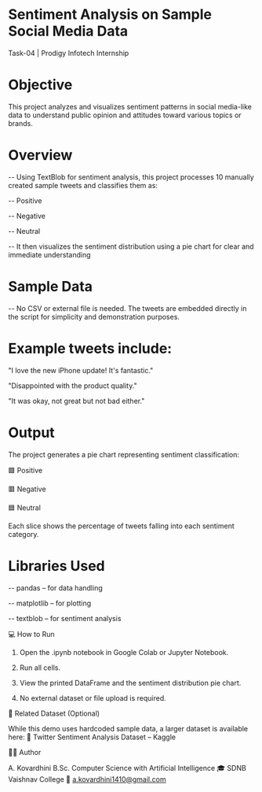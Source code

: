# Sentiment Analysis on Sample Social Media Data

Task-04 | Prodigy Infotech Internship

# Objective

This project analyzes and visualizes sentiment patterns in social media-like data to understand public opinion and attitudes toward various topics or brands.



# Overview

-- Using TextBlob for sentiment analysis, this project processes 10 manually created sample tweets and classifies them as:

-- Positive

-- Negative

-- Neutral

-- It then visualizes the sentiment distribution using a pie chart for clear and immediate understanding

# Sample Data

-- No CSV or external file is needed. The tweets are embedded directly in the script for simplicity and demonstration purposes.

# Example tweets include: 

"I love the new iPhone update! It's fantastic."

"Disappointed with the product quality."

"It was okay, not great but not bad either."



# Output

The project generates a pie chart representing sentiment classification:

🟩 Positive

🟥 Negative

🟦 Neutral

Each slice shows the percentage of tweets falling into each sentiment category.



# Libraries Used

-- pandas – for data handling

-- matplotlib – for plotting

-- textblob – for sentiment analysis


💻 How to Run

1. Open the .ipynb notebook in Google Colab or Jupyter Notebook.

2. Run all cells.

3. View the printed DataFrame and the sentiment distribution pie chart.

4. No external dataset or file upload is required.

📘 Related Dataset (Optional)

 While this demo uses hardcoded sample data, a larger dataset is available here:
🔗 Twitter Sentiment Analysis Dataset – Kaggle


👩‍💻 Author

A. Kovardhini
B.Sc. Computer Science with Artificial Intelligence
🎓 SDNB Vaishnav College
📧 a.kovardhini1410@gmail.com

